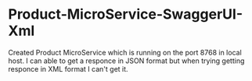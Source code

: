 # Product-MicroService-SwaggerUI-Xml

Created Product MicroService which is running on the port 8768 in local host.
I can able to get a responce in JSON format but when trying getting responce in XML format I can't get it.